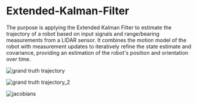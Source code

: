 # Extended-Kalman-Filter
 
The purpose is applying the Extended Kalman Filter to estimate the trajectory of a robot based on input signals and range/bearing measurements from a LIDAR sensor. It combines the motion model of the robot with measurement updates to iteratively refine the state estimate and covariance, providing an estimation of the robot's position and orientation over time.


![grand truth trajectory](https://github.com/easensoy/Extended-Kalman-Filter---AV/assets/76905667/327b46ce-b379-4ecc-9296-4c6ad7cd63a8)

![grand truth trajectory_2](https://github.com/easensoy/Extended-Kalman-Filter---AV/assets/76905667/68e7f977-6600-47af-8786-34dab6ff1608)

![jacobians](https://github.com/easensoy/Extended-Kalman-Filter---AV/assets/76905667/a92530e9-acf7-4004-a6c1-ac2cf78f49ed)
